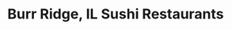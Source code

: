 ---
layout: city
title: Burr Ridge, IL Sushi Restaurants
permalink: /illinois/burr-ridge/
stateAbbr: IL
stateName: Illinois
cityName: Burr Ridge

---